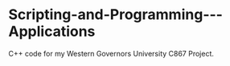 # Scripting-and-Programming---Applications

C++ code for my Western Governors University C867 Project.
